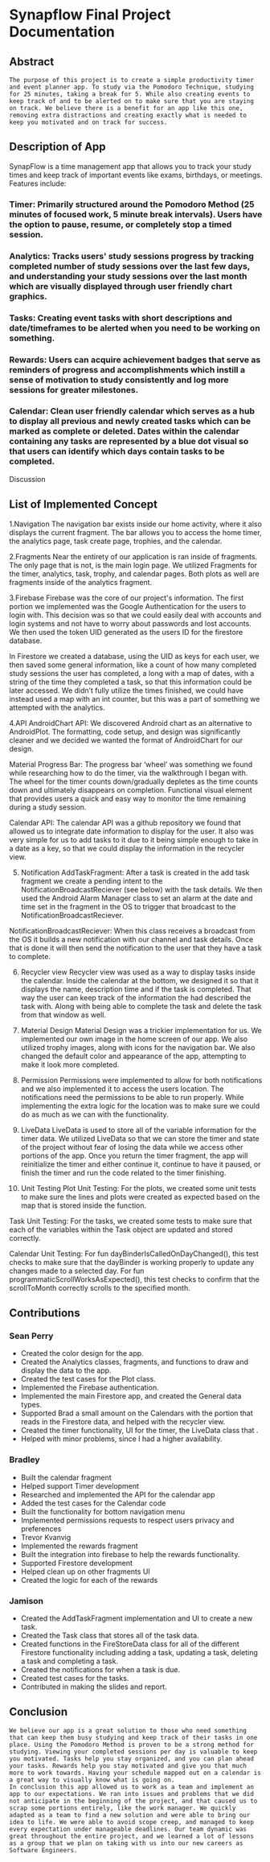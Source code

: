 
# Synapflow Final Project Documentation

## Abstract
	The purpose of this project is to create a simple productivity timer and event planner app. To study via the Pomodoro Technique, studying for 25 minutes, taking a break for 5. While also creating events to keep track of and to be alerted on to make sure that you are staying on track. We believe there is a benefit for an app like this one, removing extra distractions and creating exactly what is needed to keep you motivated and on track for success. 

## Description of App 
SynapFlow is a time management app that allows you to track your study times and keep track of important events like exams, birthdays, or meetings. Features include: 

### Timer: Primarily structured around the Pomodoro Method (25 minutes of focused work, 5 minute break intervals). Users have the option to pause, resume, or completely stop a timed session.
### Analytics: Tracks users' study sessions progress by tracking completed number of study sessions over the last few days, and understanding your study sessions over the last month which are visually displayed through user friendly chart graphics.
### Tasks: Creating event tasks with short descriptions and date/timeframes to be alerted when you need to be working on something.
### Rewards: Users can acquire achievement badges that serve as reminders of progress and accomplishments which instill a sense of motivation to study consistently and log more sessions for greater milestones.
### Calendar: Clean user friendly calendar which serves as a hub to display all previous and newly created tasks which can be marked as complete or deleted. Dates within the calendar containing any tasks are represented by a blue dot visual so that users can identify which days contain tasks to be completed.
Discussion 


## List of Implemented Concept

1.Navigation 
The navigation bar exists inside our home activity, where it also displays the current fragment. The bar allows you to access the home timer, the analytics page, task create page, trophies, and the calendar. 

2.Fragments 
Near the entirety of our application is ran inside of fragments. The only page that is not, is the main login page. We utilized Fragments for the timer, analytics, task, trophy, and calendar pages. Both plots as well are fragments inside of the analytics fragment.

3.Firebase
Firebase was the core of our project's information. The first portion we implemented was the Google Authentication for the users to login with. This decision was so that we could easily deal with accounts and login systems and not have to worry about passwords and lost accounts. We then used the token UID generated as the users ID for the firestore database.

In Firestore we created a database, using the UID as keys for each user, we then saved some general information, like a count of how many completed study sessions the user has completed, a long with a map of dates, with a string of the time they completed a task, so that this information could be later accessed. We didn’t fully utilize the times finished, we could have instead used a map with an int counter, but this was a part of something we attempted with the analytics.  
	 
4.API 
AndroidChart API: We discovered Android chart as an alternative to AndroidPlot. The formatting, code setup, and design was significantly cleaner and we decided we wanted the format of AndroidChart for our design.

Material Progress Bar: The progress bar ‘wheel’ was something we found while researching how to do the timer, via the walkthrough I began with. The wheel for the timer counts down/gradually depletes as the time counts down and ultimately disappears on completion. Functional visual element that provides users a quick and easy way to monitor the time remaining during a study session.

Calendar API: The calendar API was a github repository we found that allowed us to integrate date information to display for the user. It also was very simple for us to add tasks to it due to it being simple enough to take in a date as a key, so that we could display the information in the recycler view.
	
 5. Notification
AddTaskFragment: After a task is created in the add task fragment we create a pending intent to the NotificationBroadcastReciever (see below) with the task details. We then used the Android Alarm Manager class to set an alarm at the date and time set in the fragment in the OS to trigger that broadcast to the NotificationBroadcastReciever.

NotificationBroadcastReciever: When this class receives a broadcast from the OS it builds a new notification with our channel and task details. Once that is done it will then send the notification to the user that they have a task to complete.

 6. Recycler view 
Recycler view was used as a way to display tasks inside the calendar. Inside the calendar at the bottom, we designed it so that it displays the name, description time and if the task is completed. That way the user can keep track of the information the had described the task with. Along with being able to complete the task and delete the task from that window as well.

 7. Material Design 
Material Design was a trickier implementation for us. We implemented our own image in the home screen of our app. We also utilized trophy images, along with icons for the navigation bar. We also changed the default color and appearance of the app, attempting to make it look more completed.

 8. Permission
Permissions were implemented to allow for both notifications and we also implemented it to access the users location.  The notifications need the permissions to be able to run properly. While implementing the extra logic for the location was to make sure we could do as much as we can with the functionality.

 9. LiveData
LiveData is used to store all of the variable information for the timer data. We utilized LiveData so that we can store the timer and state of the project without fear of losing the data while we access other portions of the app. Once you return the timer fragment, the app will reinitialize the timer and either continue it, continue to have it paused, or finish the timer and run the code related to the timer finishing. 

 10. Unit Testing
Plot Unit Testing: For the plots, we created some unit tests to make sure the lines and plots were created as expected based on the map that is stored inside the function.

Task Unit Testing: For the tasks, we created some tests to make sure that each of the variables within the Task object are updated and stored correctly.

Calendar Unit Testing: For fun dayBinderIsCalledOnDayChanged(), this test checks to make sure that the dayBinder is working properly to update any changes made to a selected day. For fun programmaticScrollWorksAsExpected(), this test checks to confirm that the scrollToMonth correctly scrolls to the specified month.


## Contributions
### Sean Perry
- Created the color design for the app.
- Created the Analytics classes, fragments, and functions to draw and display the data to the app.
- Created the test cases for the Plot class.
- Implemented the Firebase authentication.
- Implemented the main Firestore app, and created the General data types.
- Supported Brad a small amount on the Calendars with the portion that reads in the Firestore data, and helped with the recycler view.
- Created the timer functionality, UI for the timer, the LiveData class that .
- Helped with minor problems, since I had a higher availability.
### Bradley
- Built the calendar fragment
- Helped support Timer development
- Researched and implemented the API for the calendar app
- Added the test cases for the Calendar code
- Built the functionality for bottom navigation menu
- Implemented permissions requests to respect users privacy and preferences
- Trevor Kvanvig
- Implemented the rewards fragment
- Built the integration into firebase to help the rewards functionality.
- Supported Firestore development
- Helped clean up on other fragments UI
- Created the logic for each of the rewards
### Jamison
- Created the AddTaskFragment implementation and UI to create a new task.
- Created the Task class that stores all of the task data.
- Created functions in the FireStoreData class for all of the different Firestore functionality including adding a task, updating a task, deleting a task and completing a task.
- Created the notifications for when a task is due.
- Created test cases for the tasks.
- Contributed in making the slides and report.


## Conclusion
	We believe our app is a great solution to those who need something that can keep them busy studying and keep track of their tasks in one place. Using the Pomodoro Method is proven to be a strong method for studying. Viewing your completed sessions per day is valuable to keep you motivated. Tasks help you stay organized, and you can plan ahead your tasks. Rewards help you stay motivated and give you that much more to work towards. Having your schedule mapped out on a calendar is a great way to visually know what is going on. 
	In conclusion this app allowed us to work as a team and implement an app to our expectations. We ran into issues and problems that we did not anticipate in the beginning of the project, and that caused us to scrap some portions entirely, like the work manager. We quickly adapted as a team to find a new solution and were able to bring our idea to life. We were able to avoid scope creep, and managed to keep every expectation under manageable deadlines. Our team dynamic was great throughout the entire project, and we learned a lot of lessons as a group that we plan on taking with us into our new careers as Software Engineers.
